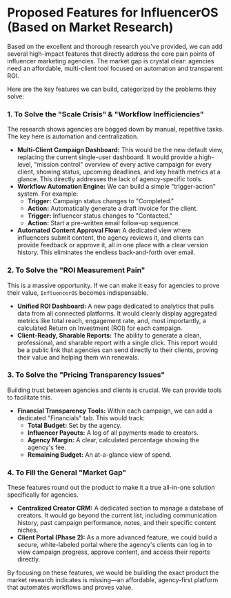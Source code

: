 # Proposed Features for InfluencerOS (Based on Market Research)

Based on the excellent and thorough research you've provided, we can add several high-impact features that directly address the core pain points of influencer marketing agencies. The market gap is crystal clear: agencies need an affordable, multi-client tool focused on automation and transparent ROI.

Here are the key features we can build, categorized by the problems they solve:

### 1. To Solve the "Scale Crisis" & "Workflow Inefficiencies"

The research shows agencies are bogged down by manual, repetitive tasks. The key here is automation and centralization.

*   **Multi-Client Campaign Dashboard:** This would be the new default view, replacing the current single-user dashboard. It would provide a high-level, "mission control" overview of every active campaign for every client, showing status, upcoming deadlines, and key health metrics at a glance. This directly addresses the lack of agency-specific tools.
*   **Workflow Automation Engine:** We can build a simple "trigger-action" system. For example:
    *   **Trigger:** Campaign status changes to "Completed."
    *   **Action:** Automatically generate a draft invoice for the client.
    *   **Trigger:** Influencer status changes to "Contacted."
    *   **Action:** Start a pre-written email follow-up sequence.
*   **Automated Content Approval Flow:** A dedicated view where influencers submit content, the agency reviews it, and clients can provide feedback or approve it, all in one place with a clear version history. This eliminates the endless back-and-forth over email.

### 2. To Solve the "ROI Measurement Pain"

This is a massive opportunity. If we can make it easy for agencies to prove their value, `InfluencerOS` becomes indispensable.

*   **Unified ROI Dashboard:** A new page dedicated to analytics that pulls data from all connected platforms. It would clearly display aggregated metrics like total reach, engagement rate, and, most importantly, a calculated Return on Investment (ROI) for each campaign.
*   **Client-Ready, Sharable Reports:** The ability to generate a clean, professional, and sharable report with a single click. This report would be a public link that agencies can send directly to their clients, proving their value and helping them win renewals.

### 3. To Solve the "Pricing Transparency Issues"

Building trust between agencies and clients is crucial. We can provide tools to facilitate this.

*   **Financial Transparency Tools:** Within each campaign, we can add a dedicated "Financials" tab. This would track:
    *   **Total Budget:** Set by the agency.
    *   **Influencer Payouts:** A log of all payments made to creators.
    *   **Agency Margin:** A clear, calculated percentage showing the agency's fee.
    *   **Remaining Budget:** An at-a-glance view of spend.

### 4. To Fill the General "Market Gap"

These features round out the product to make it a true all-in-one solution specifically for agencies.

*   **Centralized Creator CRM:** A dedicated section to manage a database of creators. It would go beyond the current list, including communication history, past campaign performance, notes, and their specific content niches.
*   **Client Portal (Phase 2):** As a more advanced feature, we could build a secure, white-labeled portal where the agency's clients can log in to view campaign progress, approve content, and access their reports directly.

By focusing on these features, we would be building the exact product the market research indicates is missing—an affordable, agency-first platform that automates workflows and proves value.
